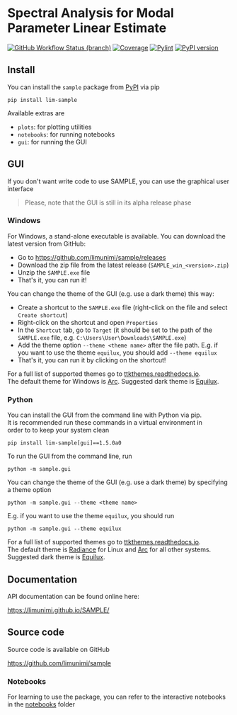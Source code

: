 # Spectral Analysis for Modal Parameter Linear Estimate
[![GitHub Workflow Status (branch)](https://img.shields.io/github/workflow/status/limunimi/sample/main/main?event=push)](https://github.com/limunimi/sample/actions?query=workflow%3Amain)
[![Coverage](https://gist.githubusercontent.com/chromaticisobar/fb3ce2e55493c80839ca8985d0c38146/raw/lim-sample-coverage-badge.svg)](https://github.com/limunimi/sample/actions?query=workflow%3Amain)
[![Pylint](https://gist.githubusercontent.com/chromaticisobar/fb3ce2e55493c80839ca8985d0c38146/raw/lim-sample-pylint-badge.svg)](https://github.com/limunimi/sample/actions?query=workflow%3Amain)
[![PyPI version](https://badge.fury.io/py/lim-sample.svg)](https://badge.fury.io/py/lim-sample)

## Install
You can install the `sample` package from [PyPI](https://pypi.org/project/lim-sample) via pip

```pip install lim-sample```

Available extras are
 - `plots`: for plotting utilities
 - `notebooks`: for running notebooks
 - `gui`: for running the GUI

## GUI
If you don't want write code to use SAMPLE,
you can use the graphical user interface

> Please, note that the GUI is still in its alpha release phase

### Windows
For Windows, a stand-alone executable is available. You can download the
latest version from GitHub:

 - Go to https://github.com/limunimi/sample/releases
 - Download the zip file from the latest release (`SAMPLE_win_<version>.zip`)
 - Unzip the `SAMPLE.exe` file
 - That's it, you can run it!

You can change the theme of the GUI (e.g. use a dark theme) this way:

 - Create a shortcut to the `SAMPLE.exe` file
   (right-click on the file and select `Create shortcut`)
 - Right-click on the shortcut and open `Properties`
 - In the `Shortcut` tab, go to `Target` (it should be
   set to the path of the `SAMPLE.exe` file, e.g.
   `C:\Users\User\Downloads\SAMPLE.exe`)
 - Add the theme option `--theme <theme name>` after the
   file path. E.g. if you want to use the theme `equilux`,
   you should add `--theme equilux`
 - That's it, you can run it by clicking on the shortcut!

For a full list of supported themes go to
[ttkthemes.readthedocs.io](https://ttkthemes.readthedocs.io/en/latest/themes.html).  
The default theme for Windows is [Arc](https://ttkthemes.readthedocs.io/en/latest/themes.html#arc). 
Suggested dark theme is [Equilux](https://ttkthemes.readthedocs.io/en/latest/themes.html#equilux).

### Python
You can install the GUI from the command line with Python via pip.  
It is recommended run these commands in a virtual environment in  
order to to keep your system clean

```pip install lim-sample[gui]==1.5.0a0```

To run the GUI from the command line, run

```python -m sample.gui```

You can change the theme of the GUI (e.g. use a dark theme) by
specifying a theme option 

```python -m sample.gui --theme <theme name>```

E.g. if you want to use the theme `equilux`, you should run

```python -m sample.gui --theme equilux```

For a full list of supported themes go to
[ttkthemes.readthedocs.io](https://ttkthemes.readthedocs.io/en/latest/themes.html).  
The default theme is [Radiance](https://ttkthemes.readthedocs.io/en/latest/themes.html#radiance-ubuntu)
for Linux and [Arc](https://ttkthemes.readthedocs.io/en/latest/themes.html#arc) for
all other systems.  
Suggested dark theme is [Equilux](https://ttkthemes.readthedocs.io/en/latest/themes.html#equilux).

## Documentation
API documentation can be found online here:

https://limunimi.github.io/SAMPLE/

## Source code
Source code is available on GitHub

https://github.com/limunimi/sample

### Notebooks
For learning to use the package, you can refer to the interactive
notebooks in the [notebooks](https://github.com/limunimi/sample/tree/master/notebooks) folder
